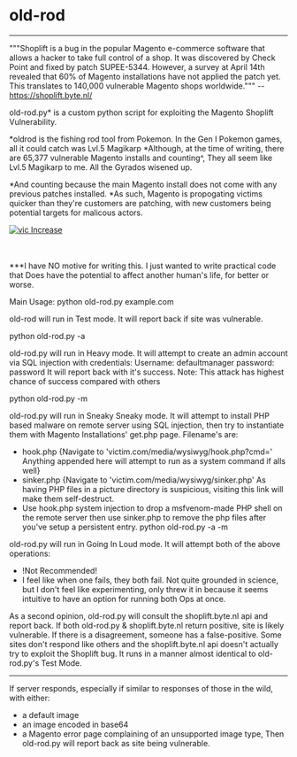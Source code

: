 # old-rod
-------------------------
"""Shoplift is a bug in the popular Magento e-commerce software that allows a hacker to take full control of a shop. It was discovered by Check Point and fixed by patch SUPEE-5344. However, a survey at April 14th revealed that 60% of Magento installations have not applied the patch yet. This translates to 140,000 vulnerable Magento shops worldwide.""" --https://shoplift.byte.nl/


old-rod.py* is a custom python script for exploiting the Magento Shoplift Vulnerability.

*oldrod is the fishing rod tool from Pokemon. In the Gen I Pokemon games, all it could catch was Lvl.5 Magikarp
*Although, at the time of writing, there are 65,377 vulnerable Magento installs and counting^, They all seem like Lvl.5 Magikarp to me. All the Gyrados wisened up.

*And counting because the main Magento install does not come with any previous patches installed. 
*As such, Magento is propogating victims quicker than they're customers are patching, with new customers being potential targets for malicous actors.

<a href='http://postimage.org/' target='_blank'><img src='http://s16.postimg.org/nlc7i1of9/vic_Increase.jpg' border='0' alt="vic Increase" /></a><br /><a target='_blank' href='http://postimage.org/'></a><br /><br />


***I have NO motive for writing this. I just wanted to write practical code that Does have the potential to affect another human's life, for better or worse.

Main Usage:
python old-rod.py example.com

old-rod will run in Test mode. It will report back if site was vulnerable.

python old-rod.py -a

old-rod.py will run in Heavy mode. It will attempt to create an admin account via SQL injection with credentials:
Username: defaultmanager
password: password
It will report back with it's success.
Note: This attack has highest chance of success compared with others

python old-rod.py -m

old-rod.py will run in Sneaky Sneaky mode. It will attempt to install PHP based malware on remote server using SQL injection, then try to instantiate them with Magento Installations' get.php page. Filename's are:
- hook.php {Navigate to 'victim.com/media/wysiwyg/hook.php?cmd=' Anything appended here will attempt to run as a system command if alls well}
- sinker.php {Navigate to 'victim.com/media/wysiwyg/sinker.php' As having PHP files in a picture directory is suspicious, visiting this link will make them self-destruct.
- Use hook.php system injection to drop a msfvenom-made PHP shell on the remote server then use sinker.php to remove the php files after you've setup a persistent entry.
python old-rod.py -a -m

old-rod.py will run in Going In Loud mode. It will attempt both of the above operations:
- !Not Recommended!
- I feel like when one fails, they both fail. Not quite grounded in science, but I don't feel like experimenting, only threw it in because it seems intuitive to have an option for running both Ops at once.

As a second opinion, old-rod.py will consult the shoplift.byte.nl api and report back.
If both old-rod.py & shoplift.byte.nl return positive, site is likely vulnerable.
If there is a disagreement, someone has a false-positive. Some sites don't respond like others and the shoplift.byte.nl api doesn't actually try to exploit the Shoplift bug. It runs in a manner almost identical to old-rod.py's Test Mode.

------------------------------------------------------------------------------------------------------------

If server responds, especially if similar to responses of those in the wild, with either:
- a default image
- an image encoded in base64
- a Magento error page complaining of an unsupported image type,
Then old-rod.py will report back as site being vulnerable.
